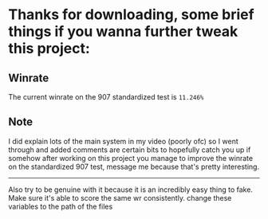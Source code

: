 # Thanks for downloading, some brief things if you wanna further tweak this project:

## Winrate
   The current winrate on the 907 standardized test is ``11.246%``

## Note
I did explain lots of the main system in my video (poorly ofc) so I went through and added comments are certain bits to hopefully catch you up if somehow after working on this project you manage to improve the winrate on the standardized 907 test, message me because that's pretty interesting. 

----

Also try to be genuine with it because it is an incredibly easy thing to fake. Make sure it's able to score the same wr consistently. change these variables to the path of the files

